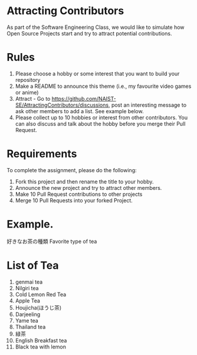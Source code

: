 # Attracting Contributors
As part of the Software Engineering Class, we would like to simulate how Open Source Projects start and try to attract potential contributions.

# Rules

1. Please choose a hobby or some interest that you want to build your repository
2. Make a README to announce this theme (i.e., my favourite video games or anime)
3. Attract - Go to https://github.com/NAIST-SE/AttractingContributors/discussions, post an interesting message to ask other members to add a list. See example below.
4. Please collect up to 10 hobbies or interest from other contributors. You can also discuss and talk about the hobby before you merge their Pull Request.

# Requirements
To complete the assignment, please do the following:
1. Fork this project and then rename the title to your hobby. 
2. Announce the new project and try to attract other members.
3. Make 10 Pull Request contributions to other projects
4. Merge 10 Pull Requests into your forked Project.

# Example. 
好きなお茶の種類
Favorite type of tea

# List of Tea
1. genmai tea
2. Nilgiri tea
3. Cold Lemon Red Tea
4. Apple Tea
5. Houjicha(ほうじ茶)
6. Darjeeling
7. Yame tea
8. Thailand tea
9. 緑茶
10. English Breakfast tea
11. Black tea with lemon